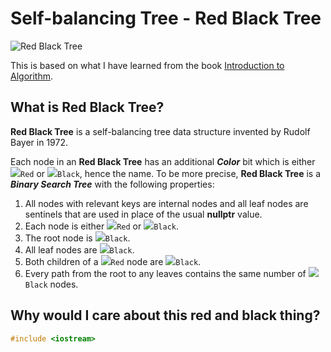 # Self-balancing Tree - Red Black Tree
![Red Black Tree](https://upload.wikimedia.org/wikipedia/commons/6/66/Red-black_tree_example.svg)

This is based on what I have learned from the book [Introduction to Algorithm](https://mitpress.mit.edu/books/introduction-algorithms-third-edition).
## What is Red Black Tree? 
**Red Black Tree** is a self-balancing tree data structure invented by Rudolf Bayer in 1972.

Each node in an **Red Black Tree** has an additional **_Color_** bit which is either ![][red]`Red` or ![][black]`Black`, hence the name. To be more precise, **Red Black Tree** is a **_Binary Search Tree_** with the following properties:
1. All nodes with relevant keys are internal nodes and all leaf nodes are sentinels that are used in place of the usual **nullptr** value.
2. Each node is either ![][red]`Red` or ![][black]`Black`. 
3. The root node is ![][black]`Black`.
4. All leaf nodes are ![][black]`Black`.
5. Both children of a ![][red]`Red` node are ![][black]`Black`.
6. Every path from the root to any leaves contains the same number of ![][black]`Black` nodes.

## Why would I care about this red and black thing?
```cpp
#include <iostream>

```

[red]: https://via.placeholder.com/15/f03c15/f03c15.png
[black]: https://via.placeholder.com/15/808080/808080.png
